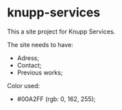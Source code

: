 # knupp-services
This a site project for Knupp Services.

The site needs to have:

- Adress;
- Contact;
- Previous works;

Color used:

- #00A2FF (rgb: 0, 162, 255);
